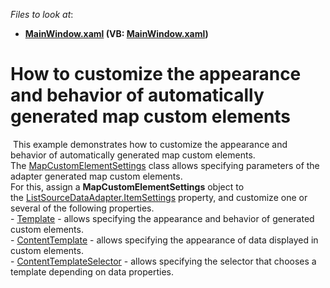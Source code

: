 <!-- default file list -->
*Files to look at*:

* **[MainWindow.xaml](./CS/MapCustomElementSettings/MainWindow.xaml) (VB: [MainWindow.xaml](./VB/MapCustomElementSettings/MainWindow.xaml))**
<!-- default file list end -->
# How to customize the appearance and behavior of automatically generated map custom elements


<p> This example demonstrates how to customize the appearance and behavior of automatically generated map custom elements.<br />The <a href="https://documentation.devexpress.com/#wpf/clsDevExpressXpfMapMapCustomElementSettingstopic">MapCustomElementSettings</a> class allows specifying parameters of the adapter generated map custom elements.<br />For this, assign a <strong>MapCustomElementSettings</strong> object to the <a href="https://documentation.devexpress.com/#WPF/DevExpressXpfMapListSourceDataAdapter_ItemSettingstopic">ListSourceDataAdapter.ItemSettings</a> property, and customize one or several of the following properties.<br />- <a href="https://documentation.devexpress.com/#wpf/DevExpressXpfMapMapCustomElementSettings_Templatetopic">Template</a> - allows specifying the appearance and behavior of generated custom elements.<br />- <a href="https://documentation.devexpress.com/#wpf/DevExpressXpfMapMapCustomElementSettings_ContentTemplatetopic">ContentTemplate</a> - allows specifying the appearance of data displayed in custom elements.<br />- <a href="https://documentation.devexpress.com/#wpf/DevExpressXpfMapMapCustomElementSettings_ContentTemplateSelectortopic">ContentTemplateSelector</a> - allows specifying the selector that chooses a template depending on data properties.</p>

<br/>


